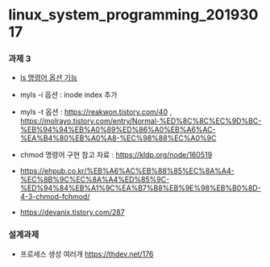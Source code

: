 # linux_system_programming_20193017

### 과제 3
* [ls 명령어 옵션 기능](https://nochoco-lee.tistory.com/361)
* myls -i 옵션 : inode index 추가
* myls -t 옵션 : https://reakwon.tistory.com/40  ,  https://molrayo.tistory.com/entry/Normal-%ED%8C%8C%EC%9D%BC-%EB%94%94%EB%A0%89%ED%86%A0%EB%A6%AC-%EA%B4%80%EB%A0%A8-%EC%98%88%EC%A0%9C

* chmod 명령어 구현 참고 자료 : https://kldp.org/node/160519
* https://ehpub.co.kr/%EB%A6%AC%EB%88%85%EC%8A%A4-%EC%8B%9C%EC%8A%A4%ED%85%9C-%ED%94%84%EB%A1%9C%EA%B7%B8%EB%9E%98%EB%B0%8D-4-3-chmod-fchmod/
* https://devanix.tistory.com/287


### 설계과제
* 프로세스 생성 여러개 https://thdev.net/176
